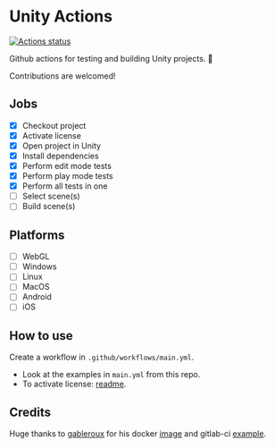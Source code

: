 # Unity Actions

[![Actions status](https://github.com/WebberTakken/unity-actions/workflows/%F0%9F%98%8E%20Actions/badge.svg)](https://github.com/WebberTakken/unity-actions/workflows/%F0%9F%98%8E%20Actions/badge.svg)

Github actions for testing and building Unity projects.  🦄

Contributions are welcomed!

## Jobs

- [X] Checkout project
- [X] Activate license
- [X] Open project in Unity
- [X] Install dependencies
- [X] Perform edit mode tests
- [X] Perform play mode tests
- [X] Perform all tests in one
- [ ] Select scene(s)
- [ ] Build scene(s)

## Platforms

- [ ] WebGL
- [ ] Windows
- [ ] Linux
- [ ] MacOS
- [ ] Android
- [ ] iOS

## How to use

Create a workflow in `.github/workflows/main.yml`.

- Look at the examples in `main.yml` from this repo.
- To activate license: [readme](./activate/README.md).

## Credits

Huge thanks to
[gableroux](https://gableroux.com/)
for his docker [image](https://hub.docker.com/r/gableroux/unity3d/)
and gitlab-ci [example](https://gitlab.com/gableroux/unity3d).
